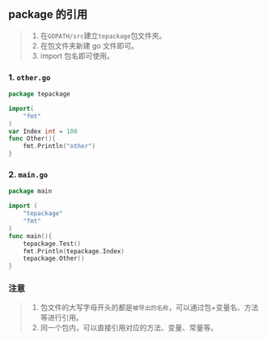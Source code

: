 ## package 的引用

> 1. 在`GOPATH/src`建立`tepackage`包文件夾。
> 2. 在包文件夹新建 go 文件即可。
> 3. import 包名即可使用。

### 1. `other.go`

```go
package tepackage

import(
	"fmt"
)
var Index int = 100
func Other(){
	fmt.Println("other")
}
```

### 2. `main.go`

```go
package main

import (
	"tepackage"
	"fmt"
)
func main(){
	tepackage.Test()
	fmt.Println(tepackage.Index)
	tepackage.Other()
}
```

### 注意

> 1. 包文件的大写字母开头的都是`被导出的名称`，可以通过包+变量名、方法等进行引用。
> 2. 同一个包内，可以直接引用对应的方法、变量、常量等。
